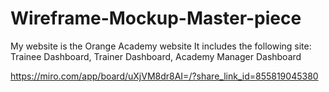 # Wireframe-Mockup-Master-piece
My website is the Orange Academy website It includes the following site: Trainee Dashboard, Trainer Dashboard, Academy Manager Dashboard

https://miro.com/app/board/uXjVM8dr8AI=/?share_link_id=855819045380

